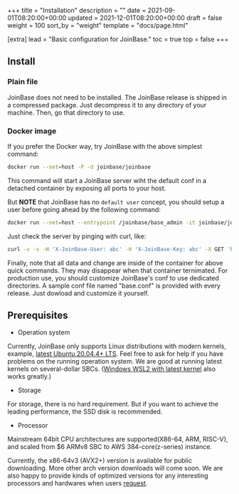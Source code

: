 +++
title = "Installation"
description = ""
date = 2021-09-01T08:20:00+00:00
updated = 2021-12-01T08:20:00+00:00
draft = false
weight = 100
sort_by = "weight"
template = "docs/page.html"

[extra]
lead = "Basic configuration for JoinBase."
toc = true
top = false
+++

## Install

### Plain file

JoinBase does not need to be installed. The JoinBase release is shipped in a compressed package. Just decompress it to any directory of your machine. Then, go that directory to use. 

### Docker image

If you prefer the Docker way, try JoinBase with the above simplest command:

```bash
docker run --net=host -P -d joinbase/joinbase
```

This command will start a JoinBase server wiht the default conf in a detached container by exposing all ports to your host.

But **NOTE** that JoinBase has no `default user` concept, you should setup a user before going ahead by the following command:

```bash
docker run --net=host --entrypoint /joinbase/base_admin -it joinbase/joinbase create_user abc
```

Just check the server by pinging with curl, like:
```bash
curl -v -s -H 'X-JoinBase-User: abc' -H 'X-JoinBase-Key: abc' -X GET 'http://127.0.0.1:8080/ping'
```

Finally, note that all data and change are inside of the container for above quick commands. They may disappear when that container ternimated. For production use, you should customize JoinBase's conf to use dedicated directories. A sample conf file named "base.conf" is provided with every release. Just dowload and customize it yourself.

## Prerequisites

* Operation system

Currently, JoinBase only supports Linux distributions with modern kernels, example, [latest Ubuntu 20.04.4+ LTS](https://releases.ubuntu.com/20.04/). Feel free to ask for help if you have problems on the running operation system. We are good at running latest kernels on several-dollar SBCs. ([Windows WSL2 with latest kernel](https://en.wikipedia.org/wiki/Windows_Subsystem_for_Linux) also works greatly.)

* Storage

For storage, there is no hard requirement. But if you want to achieve the leading performance, the SSD disk is recommended.

* Processor

Mainstream 64bit CPU architectures are supported(X86-64, ARM, RISC-V), and scaled from $6 ARMv8 SBC to AWS 384-core(z-series) instance.

Currently, the x86-64v3 (AVX2+) version is available for public downloading. More other arch version downloads will come soon. We are also happy to provide kinds of optimized versions for any interesting processors and hardwares when users [request](/request).